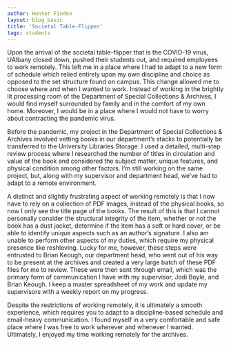 ```yaml
---
author: Hunter Findon
layout: blog_basic
title: 'Societal Table-Flipper'
tags: students
---
```


<div class="entry-body">

<p>Upon the arrival of the societal table-flipper that is the COVID-19 virus, UAlbany closed down, pushed their students out, and required employees to work remotely. This left me in a place where I had to adapt to a new form of schedule which relied entirely upon my own discipline and choice as opposed to the set structure found on campus. This change allowed me to choose where and when I wanted to work. Instead of working in the brightly lit processing room of the Department of Special Collections & Archives, I would find myself surrounded by family and in the comfort of my own home. Moreover, I would be in a place where I would not have to worry about contracting the pandemic virus.</p>

<p>Before the pandemic, my project in the Department of Special Collections & Archives involved vetting books in our department’s stacks to potentially be transferred to the University Libraries Storage. I used a detailed, multi-step review process where I researched the number of titles in circulation and value of the book and considered the subject matter, unique features, and physical condition among other factors. I’m still working on the same project, but, along with my supervisor and department head, we’ve had to adapt to a remote environment.</p>

<p>A distinct and slightly frustrating aspect of working remotely is that I now have to rely on a collection of PDF images, instead of the physical books, so now I only see the title page of the books. The result of this is that I cannot personally consider the structural integrity of the item, whether or not the book has a dust jacket, determine if the item has a soft or hard cover, or be able to identify unique aspects such as an author’s signature. I also am unable to perform other aspects of my duties, which require my physical presence like reshleving. Lucky for me, however, these steps were entrusted to Brian Keough, our department head, who went out of his way to be present at the archives and created a very large batch of these PDF files for me to review. These were then sent through email, which was the primary form of communication I have with my supervisor, Jodi Boyle, and Brian Keough. I keep a master spreadsheet of my work and update my supervisors with a weekly report on my progress.</p>

<p>Despite the restrictions of working remotely, it is ultimately a smooth experience, which requires you to adapt to a discipline-based schedule and email-heavy communication. I found myself in a very comfortable and safe place where I was free to work wherever and whenever I wanted. Ultimately, I enjoyed my time working remotely for the archives.</p>

</div>